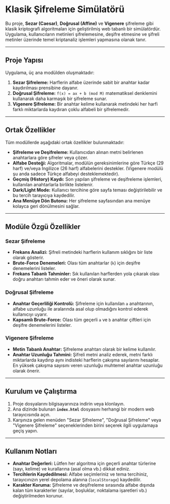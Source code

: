 # Klasik Şifreleme Simülatörü

Bu proje, **Sezar (Caesar)**, **Doğrusal (Affine)** ve **Vigenere** şifreleme gibi klasik kriptografi algoritmaları için geliştirilmiş web tabanlı bir simülatördür. Uygulama, kullanıcıların metinleri şifrelemesine, deşifre etmesine ve şifreli metinler üzerinde temel kriptanaliz işlemleri yapmasına olanak tanır.

---

## Proje Yapısı

Uygulama, üç ana modülden oluşmaktadır:
1.  **Sezar Şifreleme:** Harflerin alfabe üzerinde sabit bir anahtar kadar kaydırılması prensibine dayanır.
2.  **Doğrusal Şifreleme:** `f(x) = ax + b (mod M)` matematiksel denklemini kullanarak daha karmaşık bir şifreleme sunar.
3.  **Vigenere Şifreleme:** Bir anahtar kelime kullanarak metindeki her harfi farklı miktarlarda kaydıran çoklu alfabeli bir şifrelemedir.

---

## Ortak Özellikler

Tüm modüllerde aşağıdaki ortak özellikler bulunmaktadır:
- **Şifreleme ve Deşifreleme:** Kullanıcıdan alınan metni belirlenen anahtarlara göre şifreler veya çözer.
- **Alfabe Desteği:** Algoritmalar, modülün gereksinimlerine göre Türkçe (29 harf) ve/veya İngilizce (26 harf) alfabelerini destekler. (Vigenere modülü şu anda sadece Türkçe alfabeyi desteklemektedir).
- **Geçmiş (History) Kaydı:** Son yapılan şifreleme ve deşifreleme işlemleri, kullanılan anahtarlarla birlikte listelenir.
- **Dark/Light Mode:** Kullanıcı tercihine göre sayfa teması değiştirilebilir ve bu tercih tarayıcıya kaydedilir.
- **Ana Menüye Dön Butonu:** Her şifreleme sayfasından ana menüye kolayca geri dönülmesini sağlar.

---

## Modüle Özgü Özellikler

### Sezar Şifreleme
- **Frekans Analizi:** Şifreli metindeki harflerin kullanım sıklığını bir liste olarak gösterir.
- **Brute-Force Denemeleri:** Olası tüm anahtarlar (`k`) için deşifre denemelerini listeler.
- **Frekans Tabanlı Tahminler:** Sık kullanılan harflerden yola çıkarak olası doğru anahtarı tahmin eder ve öneri olarak sunar.

### Doğrusal Şifreleme
- **Anahtar Geçerliliği Kontrolü:** Şifreleme için kullanılan `a` anahtarının, alfabe uzunluğu ile aralarında asal olup olmadığını kontrol ederek kullanıcıyı uyarır.
- **Kapsamlı Brute-Force:** Olası tüm geçerli `a` ve `b` anahtar çiftleri için deşifre denemelerini listeler.

### Vigenere Şifreleme
- **Metin Tabanlı Anahtar:** Şifreleme anahtarı olarak bir kelime kullanılır.
- **Anahtar Uzunluğu Tahmini:** Şifreli metni analiz ederek, metni farklı miktarlarda kaydırıp aynı indisteki harflerin çakışma sayılarını hesaplar. En yüksek çakışma sayısını veren uzunluğu muhtemel anahtar uzunluğu olarak önerir.

---

## Kurulum ve Çalıştırma

1.  Proje dosyalarını bilgisayarınıza indirin veya klonlayın.
2.  Ana dizinde bulunan **`index.html`** dosyasını herhangi bir modern web tarayıcısında açın.
3.  Karşınıza gelen menüden "Sezar Şifreleme", "Doğrusal Şifreleme" veya "Vigenere Şifreleme" seçeneklerinden birini seçerek ilgili uygulamaya geçiş yapın.

---

## Kullanım Notları

- **Anahtar Değerleri:** Lütfen her algoritma için geçerli anahtar türlerine (sayı, kelime) ve kurallarına (asal olma vb.) dikkat ediniz.
- **Tercihlerin Kaydedilmesi:** Alfabe seçimleriniz ve tema tercihiniz, tarayıcınızın yerel depolama alanına (`localStorage`) kaydedilir.
- **Karakter Koruma:** Şifreleme ve deşifreleme sırasında alfabe dışında kalan tüm karakterler (sayılar, boşluklar, noktalama işaretleri vb.) değiştirilmeden korunur.